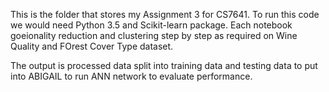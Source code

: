 This is the folder that stores my Assignment 3 for CS7641. To run this code we would need Python 3.5 and Scikit-learn package. Each notebook goeionality reduction and clustering step by step as required on Wine Quality and FOrest Cover Type dataset.

The output is processed data split into training data and testing data to put into ABIGAIL to run ANN network to evaluate performance. 
